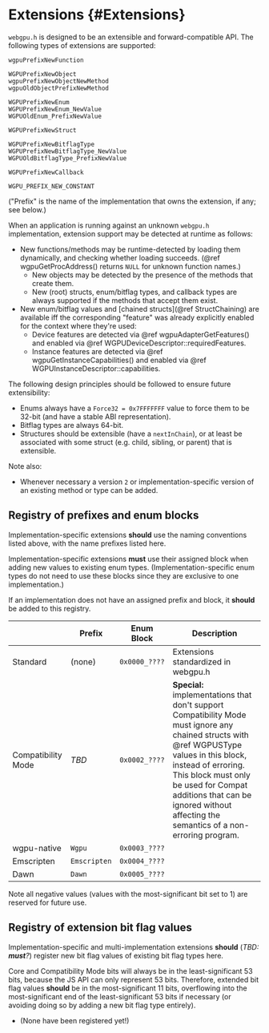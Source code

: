 # Extensions {#Extensions}

`webgpu.h` is designed to be an extensible and forward-compatible API.
The following types of extensions are supported:

```
wgpuPrefixNewFunction

WGPUPrefixNewObject
wgpuPrefixNewObjectNewMethod
wgpuOldObjectPrefixNewMethod

WGPUPrefixNewEnum
WGPUPrefixNewEnum_NewValue
WGPUOldEnum_PrefixNewValue

WGPUPrefixNewStruct

WGPUPrefixNewBitflagType
WGPUPrefixNewBitflagType_NewValue
WGPUOldBitflagType_PrefixNewValue

WGPUPrefixNewCallback

WGPU_PREFIX_NEW_CONSTANT
```

("Prefix" is the name of the implementation that owns the extension, if any; see below.)

When an application is running against an unknown `webgpu.h` implementation, extension support may be detected at runtime as follows:

- New functions/methods may be runtime-detected by loading them dynamically, and checking whether loading succeeds. (@ref wgpuGetProcAddress() returns `NULL` for unknown function names.)
    - New objects may be detected by the presence of the methods that create them.
    - New (root) structs, enum/bitflag types, and callback types are always supported if the methods that accept them exist.
- New enum/bitflag values and [chained structs](@ref StructChaining) are available iff the corresponding "feature" was already explicitly enabled for the context where they're used:
    - Device features are detected via @ref wgpuAdapterGetFeatures() and enabled via @ref WGPUDeviceDescriptor::requiredFeatures.
    - Instance features are detected via @ref wgpuGetInstanceCapabilities() and enabled via @ref WGPUInstanceDescriptor::capabilities.

The following design principles should be followed to ensure future extensibility:

- Enums always have a `Force32 = 0x7FFFFFFF` value to force them to be 32-bit (and have a stable ABI representation).
- Bitflag types are always 64-bit.
- Structures should be extensible (have a `nextInChain`), or at least be associated with some struct (e.g. child, sibling, or parent) that is extensible.

Note also:

- Whenever necessary a version `2` or implementation-specific version of an existing method or type can be added.

## Registry of prefixes and enum blocks

Implementation-specific extensions **should** use the naming conventions listed above, with the name prefixes listed here.

Implementation-specific extensions **must** use their assigned block when adding new values to existing enum types. (Implementation-specific enum types do not need to use these blocks since they are exclusive to one implementation.)

If an implementation does not have an assigned prefix and block, it **should** be added to this registry.

|                      | Prefix       | Enum Block    | Description
|----------------------|--------------|---------------|------------
| Standard             | (none)       | `0x0000_????` | Extensions standardized in webgpu.h
| Compatibility Mode   | *TBD*        | `0x0002_????` | **Special:** implementations that don't support Compatibility Mode must ignore any chained structs with @ref WGPUSType values in this block, instead of erroring. This block must only be used for Compat additions that can be ignored without affecting the semantics of a non-erroring program.
| wgpu-native          | `Wgpu`       | `0x0003_????` |
| Emscripten           | `Emscripten` | `0x0004_????` |
| Dawn                 | `Dawn`       | `0x0005_????` |

Note all negative values (values with the most-significant bit set to 1) are reserved for future use.

## Registry of extension bit flag values

Implementation-specific and multi-implementation extensions **should** (*TBD: **must**?*) register new bit flag values of existing bit flag types here.

Core and Compatibility Mode bits will always be in the least-significant 53 bits, because the JS API can only represent 53 bits.
Therefore, extended bit flag values **should** be in the most-significant 11 bits, overflowing into the most-significant end of the least-significant 53 bits if necessary (or avoiding doing so by adding a new bit flag type entirely).

- (None have been registered yet!)
